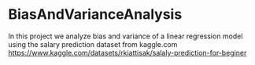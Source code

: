 # BiasAndVarianceAnalysis
In this project we analyze bias and variance of a linear regression model using the salary prediction dataset from kaggle.com
https://www.kaggle.com/datasets/rkiattisak/salaly-prediction-for-beginer
